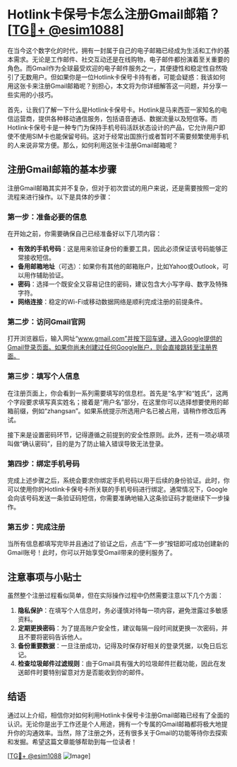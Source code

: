 # Hotlink卡保号卡怎么注册Gmail邮箱？[[TG💪+ @esim1088](https://t.me/s/esim1088)]

在当今这个数字化的时代，拥有一封属于自己的电子邮箱已经成为生活和工作的基本需求。无论是工作邮件、社交互动还是在线购物，电子邮件都扮演着至关重要的角色。而Gmail作为全球最受欢迎的电子邮件服务之一，其便捷性和稳定性自然吸引了无数用户。但如果你是一位Hotlink卡保号卡持有者，可能会疑惑：我该如何用这张卡来注册Gmail邮箱呢？别担心，本文将为你详细解答这一问题，并分享一些实用的小技巧。

首先，让我们了解一下什么是Hotlink卡保号卡。Hotlink是马来西亚一家知名的电信运营商，提供各种移动通信服务，包括语音通话、数据流量以及短信等。而Hotlink卡保号卡是一种专门为保持手机号码活跃状态设计的产品，它允许用户即使不使用SIM卡也能保留号码。这对于经常出国旅行或者暂时不需要频繁使用手机的人来说非常方便。那么，如何利用这张卡注册Gmail邮箱呢？

## 注册Gmail邮箱的基本步骤

注册Gmail邮箱其实并不复杂，但对于初次尝试的用户来说，还是需要按照一定的流程来进行操作。以下是具体的步骤：

### 第一步：准备必要的信息

在开始之前，你需要确保自己已经准备好以下几项内容：
- **有效的手机号码**：这是用来验证身份的重要工具，因此必须保证该号码能够正常接收短信。
- **备用邮箱地址**（可选）：如果你有其他的邮箱账户，比如Yahoo或Outlook，可以用作辅助验证。
- **密码**：选择一个既安全又容易记住的密码，建议包含大小写字母、数字及特殊字符。
- **网络连接**：稳定的Wi-Fi或移动数据网络是顺利完成注册的前提条件。

### 第二步：访问Gmail官网

打开浏览器后，输入网址“www.gmail.com”并按下回车键，进入Google提供的Gmail登录页面。如果你尚未创建过任何Google账户，则会直接跳转至注册界面。

### 第三步：填写个人信息

在注册页面上，你会看到一系列需要填写的信息栏。首先是“名字”和“姓氏”，这两个字段要求填写真实姓名；接着是“用户名”部分，在这里你可以选择想要使用的邮箱前缀，例如“zhangsan”。如果系统提示所选用户名已被占用，请稍作修改后再试。

接下来是设置密码环节，记得遵循之前提到的安全性原则。此外，还有一项必填项叫做“确认密码”，目的是为了防止输入错误导致无法登录。

### 第四步：绑定手机号码

完成上述步骤之后，系统会要求你绑定手机号码以用于后续的身份验证。此时，你可以使用你的Hotlink卡保号卡所关联的手机号码进行绑定。通常情况下，Google会向该号码发送一条验证码短信，你需要准确地输入这条验证码才能继续下一步操作。

### 第五步：完成注册

当所有信息都填写完毕并且通过了验证之后，点击“下一步”按钮即可成功创建新的Gmail账号！此时，你可以开始享受Gmail带来的便利服务了。

## 注意事项与小贴士

虽然整个注册过程看似简单，但在实际操作过程中仍然需要注意以下几个方面：

1. **隐私保护**：在填写个人信息时，务必谨慎对待每一项内容，避免泄露过多敏感资料。
2. **定期更换密码**：为了提高账户安全性，建议每隔一段时间就更换一次密码，并且不要将密码告诉他人。
3. **备份重要数据**：一旦注册成功，记得及时保存好相关的登录凭据，以免日后忘记。
4. **检查垃圾邮件过滤规则**：由于Gmail具有强大的垃圾邮件拦截功能，因此在发送邮件时要特别留意对方是否能收到你的邮件。

## 结语

通过以上介绍，相信你对如何利用Hotlink卡保号卡注册Gmail邮箱已经有了全面的认识。无论你是出于工作还是个人用途，拥有一个专属的Gmail邮箱都将极大地提升你的沟通效率。当然，除了注册之外，还有很多关于Gmail的功能等待你去探索和发掘。希望这篇文章能够帮助到每一位读者！

[[TG💪+ @esim1088](https://t.me/s/esim1088) ![Image](https://i.postimg.cc/4NQfJmqS/Snipaste-2025-05-13-00-14-12.png)]